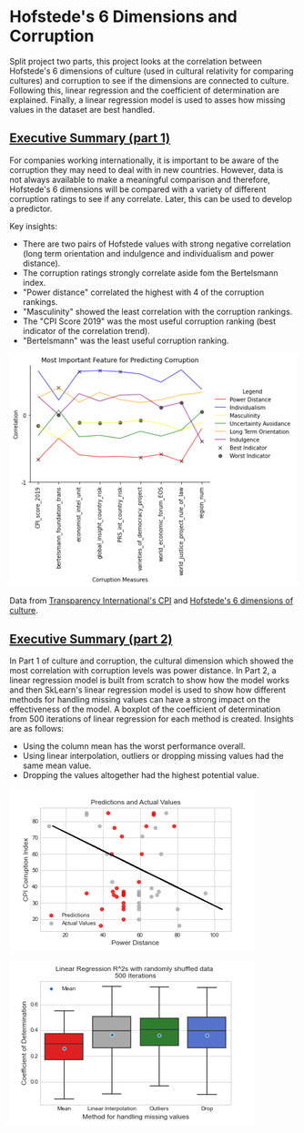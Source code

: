 # Hofstede's 6 Dimensions and Corruption

Split project two parts, this project looks at the correlation between Hofstede's 6 dimensions of culture (used in cultural relativity for comparing cultures) and corruption to see if the dimensions are connected to culture. Following this, linear regression and the coefficient of determination are explained. Finally, a linear regression model is used to asses how missing values in the dataset are best handled.

## [Executive Summary (part 1)](https://github.com/mthorp363/culture_and_corruption/blob/master/Main.ipynb)

For companies working internationally, it is important to be aware of the corruption they may need to deal with in new countries. However, data is not always available to make a meaningful comparison and therefore, Hofstede's 6 dimensions will be compared with a variety of different corruption ratings to see if any correlate. Later, this can be used to develop a predictor.

Key insights:

- There are two pairs of Hofstede values with strong negative correlation (long term orientation and indulgence and individualism and power distance).
- The corruption ratings strongly correlate aside fom the Bertelsmann index.
- "Power distance" correlated the highest with 4 of the corruption rankings.
- "Masculinity" showed the least correlation with the corruption rankings.
- The "CPI Score 2019" was the most useful corruption ranking (best indicator of the correlation trend).
- "Bertelsmann" was the least useful corruption ranking.

![Hofstede's 6 Dimensions and CPI correlation](corruption_features.png "Hofstede's 6 Dimensions and CPI correlation")

Data from [Transparency International's CPI](https://www.transparency.org/en/cpi/2019/results/table) and [Hofstede's 6 dimensions of culture](https://geerthofstede.com/research-and-vsm/dimension-data-matrix/).

## [Executive Summary (part 2)](https://github.com/mthorp363/culture_and_corruption/blob/master/Part%202.ipynb)


In Part 1 of culture and corruption, the cultural dimension which showed the most correlation with corruption levels was power distance. In Part 2, a linear regression model is built from scratch to show how the model works and then SkLearn's linear regression model is used to show how different methods for handling missing values can have a strong impact on the effectiveness of the model. A boxplot of the coefficient of determination from 500 iterations of linear regression for each method is created. Insights are as follows:

- Using the column mean has the worst performance overall.
- Using linear interpolation, outliers or dropping missing values had the same mean value.
- Dropping the values altogether had the highest potential value.

![Prediction vs. results](LinRegLin.png "predictions and results")

![Dataset handling](LinRegBox.png "Effects of different methods to handle data")
